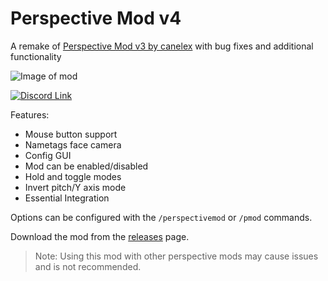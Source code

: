 # Perspective Mod v4

A remake of [Perspective Mod v3 by canelex](https://github.com/Canelex/PerspectiveMod) with bug fixes and additional functionality

![Image of mod](.github/perspectivemod.png)

[![Discord Link](https://img.shields.io/discord/767833575185580062?color=blueviolet&label=discord)](https://discord.gg/k8fnyEr)

Features:
- Mouse button support
- Nametags face camera
- Config GUI
- Mod can be enabled/disabled
- Hold and toggle modes
- Invert pitch/Y axis mode
- Essential Integration

Options can be configured with the `/perspectivemod` or `/pmod` commands.

Download the mod from the [releases](https://github.com/DJtheRedstoner/PerspectiveModv4/releases) page.

> Note: Using this mod with other perspective mods may cause issues and is not recommended.
